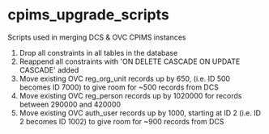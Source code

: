 # cpims_upgrade_scripts
Scripts used in merging DCS &amp; OVC CPIMS instances

1. Drop all constraints in all tables in the database
2. Reappend all constraints with 'ON DELETE CASCADE ON UPDATE CASCADE' added
3. Move existing OVC reg_org_unit records up by 650, (i.e. ID 500 becomes ID 7000) to give room for ~500 records from DCS
4. Move existing OVC reg_person records up by 1020000 for records between 290000 and 420000
5. Move existing OVC auth_user records up by 1000, starting at ID 2 (i.e. ID 2 becomes ID 1002) to give room for ~900 records from DCS
